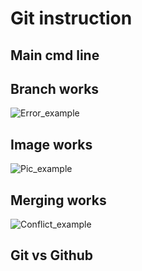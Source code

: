 # **Git instruction**

## **Main cmd line**

## **Branch works**
![Error_example](delete_error.png)

## **Image works**
![Pic_example](git_logo.jpeg)

## **Merging works**
![Conflict_example](conflict_content_pic.png)
## **Git vs Github**


